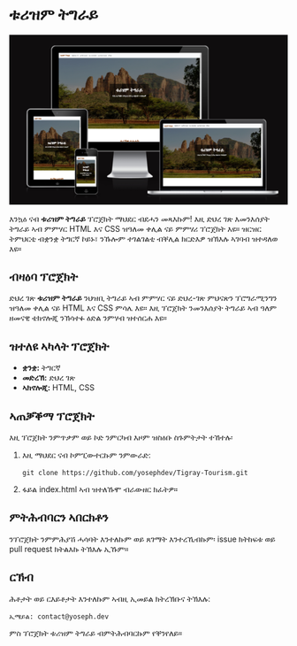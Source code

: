 # ቱሪዝም ትግራይ

![ቱሪዝም ትግራይ](assets/images/TigrayTourism.png) 

እንኳዕ ናብ **ቱሪዝም ትግራይ** ፕሮጀክት ማህደር ብደሓን መጻእኩም! እዚ ድህረ ገጽ እመንእሰያት ትግራይ ኣብ ምምሃር HTML እና CSS ዝዓለመ ቀሊል ናይ ምምሃሪ ፕሮጀክት እዩ። ዝርዝር ትምህርቲ ብቋንቋ ትግርኛ ኮይኑ፣ ንኹሎም ተገልገልቲ ብቐሊል ክርድእዎ ዝኽእሉ ኣገባብ ዝተዳለወ እዩ።

## ብዛዕባ ፕሮጀክት

ድህረ ገጽ **ቱሪዝም ትግራይ** ንህዝቢ ትግራይ ኣብ ምምሃር ናይ ድህረ-ገጽ ምህናጽን ፕሮግራሚንግን ዝዓለመ ቀሊል ናይ HTML እና CSS ምሳሌ እዩ። እዚ ፕሮጀክት ንመንእሰያት ትግራይ ኣብ ዓለም ዘመናዊ ቴክኖሎጂ ንኽሳተፉ ዕድል ንምሃብ ዝተሰርሐ እዩ።

## ዝተለዩ ኣካላት ፕሮጀክት

- **ቋንቋ:** ትግርኛ
- **መድረኽ:** ድህረ ገጽ
- **ኣክኖሎጂ:** HTML, CSS

## ኣጠቓቕማ ፕሮጀክት

እዚ ፕሮጀክት ንምጥቃም ወይ ኮድ ንምርካብ እዞም ዝስዕቡ ስጉምትታት ተኸተሉ፡

1. እዚ ማህደር ናብ ኮምፒውተርኩም ንምውራድ:

   ```shell
   git clone https://github.com/yosephdev/Tigray-Tourism.git
   ```

2. ፋይል index.html ኣብ ዝተለኹሞ ብራውዘር ክፈትዎ።

## ምትሕብባርን ኣበርክቶን

ንፕሮጀክት ንምምሕያሽ ሓሳባት እንተለኩም ወይ ጸገማት እንተረኺብኩም፡ issue ክትከፍቱ ወይ pull request ክትልእኩ ትኽእሉ ኢኹም።

## ርኽብ

ሕቶታት ወይ ርእይቶታት እንተለኩም ኣብዚ ኢመይል ክትረኽቡና ትኽእሉ:

```
ኢሜይል: contact@yoseph.dev
```

ምስ ፕሮጀክት ቱሪዝም ትግራይ ብምትሕብባርኩም የቐንየለይ።
